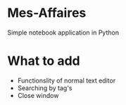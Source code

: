 # Mes-Affaires
Simple notebook application in Python

# What to add
* Functionslity of normal text editor
* Searching by tag's
* Close window
